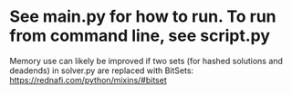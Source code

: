 # See main.py for how to run.  To run from command line, see script.py

Memory use can likely be improved if two sets (for hashed solutions and deadends) in solver.py are replaced with BitSets: https://rednafi.com/python/mixins/#bitset
